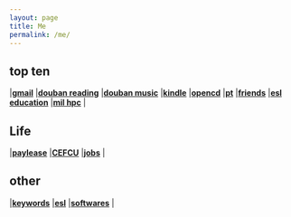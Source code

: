```yaml
---
layout: page
title: Me
permalink: /me/
---
```

 
## top ten
|[**gmail**](https://mail.google.com/mail/u/0/)
|[**douban reading**](https://book.douban.com/mine?icn=index-nav)
|[**douban music**](https://music.douban.com/mine)
|[**kindle**](https://bookfere.com/)
|[**opencd**](https://open.cd/)
|[**pt**](http://pt.sjtu.edu.cn/)
|[**friends**](http://tcheng.org/more/friends/)
|[**esl education**](https://secure3.eslpod.com/library/education/)
|[**mil hpc**](https://centers.hpc.mil/about/contact.html)
|  

## Life
|[**paylease**](https://www.paylease.com/login/resident?crd=1&vpw=1366)
|[**CEFCU**](https://www.caltechefcu.org/home/home)
|[**jobs**](http://www.tcheng.org/more/jobs)
|  

## other
|[**keywords**](http://www.tcheng.org/more/keywords)
|[**esl**](https://secure3.eslpod.com/lesson-library/)
|[**softwares**](http://www.tcheng.org/more/softwares)
|  


